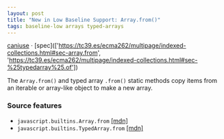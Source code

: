 ```yaml
---
layout: post
title: "New in Low Baseline Support: Array.from()"
tags: baseline-low arrays typed-arrays
---
```


[caniuse](https://caniuse.com/?search=array-from) · [spec](['https://tc39.es/ecma262/multipage/indexed-collections.html#sec-array.from', 'https://tc39.es/ecma262/multipage/indexed-collections.html#sec-%25typedarray%25.of'])

The `Array.from()` and typed array `.from()` static methods copy items from an iterable or array-like object to make a new array.

### Source features

- ``javascript.builtins.Array.from`` [[mdn]](https://https://developer.mozilla.org/en-US/search?q=javascript.builtins.Array.from)
- ``javascript.builtins.TypedArray.from`` [[mdn]](https://https://developer.mozilla.org/en-US/search?q=javascript.builtins.TypedArray.from)
